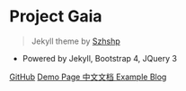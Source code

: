 # Project Gaia

>Jekyll theme by [      Szhshp ](http://szhshp.org)   

- Powered by Jekyll, Bootstrap 4, JQuery 3

[GitHub](https://github.com/szhielelp/JekyllTheme-ProjectGaia)
[  Demo Page     ](https://szhielelp.github.io/JekyllTheme-ProjectGaia/)
[  中文文档    ](https://szhielelp.github.io/JekyllTheme-ProjectGaia-Docs/#/zh-cn/)
[  Example Blog  ](http://szhshp.org)